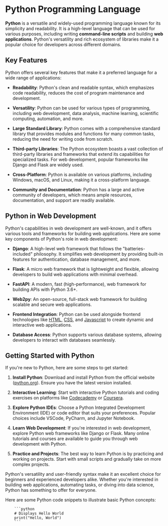 # Python Programming Language

**Python** is a versatile and widely-used programming language known for its simplicity and readability. It is a high-level language that can be used for various purposes, including writing **command-line scripts** and building **web applications**. Python's versatility and rich ecosystem of libraries make it a popular choice for developers across different domains.

## Key Features

Python offers several key features that make it a preferred language for a wide range of applications:

- **Readability**: Python's clean and readable syntax, which emphasizes code readability, reduces the cost of program maintenance and development.

- **Versatility**: Python can be used for various types of programming, including web development, data analysis, machine learning, scientific computing, automation, and more.

- **Large Standard Library**: Python comes with a comprehensive standard library that provides modules and functions for many common tasks, reducing the need for writing code from scratch.

- **Third-party Libraries**: The Python ecosystem boasts a vast collection of third-party libraries and frameworks that extend its capabilities for specialized tasks. For web development, popular frameworks like Django and Flask are widely used.

- **Cross-Platform**: Python is available on various platforms, including Windows, macOS, and Linux, making it a cross-platform language.

- **Community and Documentation**: Python has a large and active community of developers, which means ample resources, documentation, and support are readily available.

## Python in Web Development

Python's capabilities in web development are well-known, and it offers various tools and frameworks for building web applications. Here are some key components of Python's role in web development:

- **Django**: A high-level web framework that follows the "batteries-included" philosophy. It simplifies web development by providing built-in features for authentication, database management, and more.

- **Flask**: A micro web framework that is lightweight and flexible, allowing developers to build web applications with minimal overhead.

- **FastAPI**: A modern, fast (high-performance), web framework for building APIs with Python 3.6+.

- **Web2py**: An open-source, full-stack web framework for building scalable and secure web applications.

- **Frontend Integration**: Python can be used alongside frontend technologies like [HTML](/wiki/HTML), [CSS](/wiki/CSS), and [Javascript](/wiki/Javascript) to create dynamic and interactive web applications.

- **Database Access**: Python supports various database systems, allowing developers to interact with databases seamlessly.

## Getting Started with Python

If you're new to Python, here are some steps to get started:

1. **Install Python**: Download and install Python from the official website ([python.org](https://www.python.org/downloads/)). Ensure you have the latest version installed.

2. **Interactive Learning**: Start with interactive Python tutorials and coding exercises on platforms like [Codecademy](https://www.codecademy.com/learn/learn-python-3) or [Coursera](https://www.coursera.org/specializations/python).

3. **Explore Python IDEs**: Choose a Python Integrated Development Environment (IDE) or code editor that suits your preferences. Popular choices include VSCode, PyCharm, and Jupyter Notebook.

4. **Learn Web Development**: If you're interested in web development, explore Python web frameworks like Django or Flask. Many online tutorials and courses are available to guide you through web development with Python.

5. **Practice and Projects**: The best way to learn Python is by practicing and working on projects. Start with small scripts and gradually take on more complex projects.

Python's versatility and user-friendly syntax make it an excellent choice for beginners and experienced developers alike. Whether you're interested in building web applications, automating tasks, or diving into data science, Python has something to offer for everyone.

Here are some Python code snippets to illustrate basic Python concepts:

        ```python
        # Displays Hello World
        print("Hello, World")
        ```
